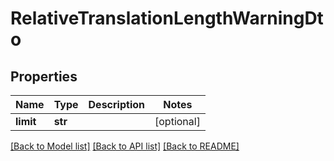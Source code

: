 # RelativeTranslationLengthWarningDto

## Properties
Name | Type | Description | Notes
------------ | ------------- | ------------- | -------------
**limit** | **str** |  | [optional] 

[[Back to Model list]](../README.md#documentation-for-models) [[Back to API list]](../README.md#documentation-for-api-endpoints) [[Back to README]](../README.md)

